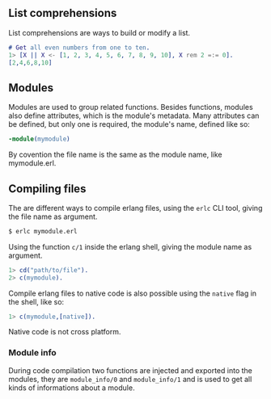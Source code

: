 ## List comprehensions

List comprehensions are ways to build or modify a list.

```erlang
# Get all even numbers from one to ten.
1> [X || X <- [1, 2, 3, 4, 5, 6, 7, 8, 9, 10], X rem 2 =:= 0].
[2,4,6,8,10]
```

## Modules

Modules are used to group related functions. Besides functions, modules also define attributes, which is the module's metadata. Many attributes can be defined, but only one is required, the module's name, defined like so:

```erlang
-module(mymodule)
```

By covention the file name is the same as the module name, like mymodule.erl.

## Compiling files

The are different ways to compile erlang files, using the `erlc` CLI tool, giving the file name as argument. 

```sh
$ erlc mymodule.erl
```

Using the function `c/1` inside the erlang shell, giving the module name as argument.

```erlang
1> cd("path/to/file").
2> c(mymodule).
```

Compile erlang files to native code is also possible using the `native` flag in the shell, like so:

```erlang
1> c(mymodule,[native]).
```

Native code is not cross platform.

### Module info

During code compilation two functions are injected and exported into the modules, they are `module_info/0` and `module_info/1` and is used to get all kinds of informations about a module.
